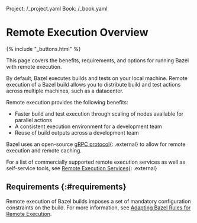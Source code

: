 Project: /_project.yaml
Book: /_book.yaml

# Remote Execution Overview

{% include "_buttons.html" %}

This page covers the benefits, requirements, and options for running Bazel
with remote execution.

By default, Bazel executes builds and tests on your local machine. Remote
execution of a Bazel build allows you to distribute build and test actions
across multiple machines, such as a datacenter.

Remote execution provides the following benefits:

*  Faster build and test execution through scaling of nodes available
   for parallel actions
*  A consistent execution environment for a development team
*  Reuse of build outputs across a development team

Bazel uses an open-source
[gRPC protocol](https://github.com/bazelbuild/remote-apis){: .external}
to allow for remote execution and remote caching.

For a list of commercially supported remote execution services as well as
self-service tools, see
[Remote Execution Services](https://www.bazel.build/remote-execution-services.html){: .external}

## Requirements {:#requirements}

Remote execution of Bazel builds imposes a set of mandatory configuration
constraints on the build. For more information, see
[Adapting Bazel Rules for Remote Execution](/remote/rules).

